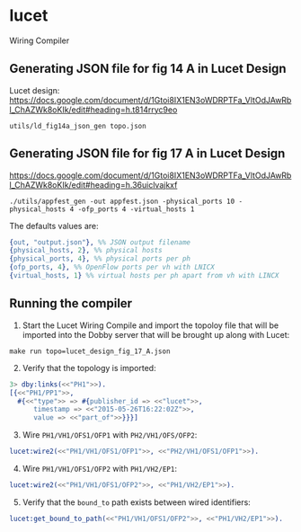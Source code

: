 # lucet #

Wiring Compiler

## Generating JSON file for fig 14 A in Lucet Design ##

Lucet design: https://docs.google.com/document/d/1Gtoi8IX1EN3oWDRPTFa_VltOdJAwRbl_ChAZWk8oKIk/edit#heading=h.t814rryc9eo

`utils/ld_fig14a_json_gen topo.json`

## Generating JSON file for fig 17 A in Lucet Design ##

https://docs.google.com/document/d/1Gtoi8IX1EN3oWDRPTFa_VltOdJAwRbl_ChAZWk8oKIk/edit#heading=h.36uiclvajkxf

`./utils/appfest_gen -out appfest.json -physical_ports 10 -physical_hosts 4 -ofp_ports 4 -virtual_hosts 1`

The defaults values are:

```erlang
{out, "output.json"}, %% JSON output filename
{physical_hosts, 2}, %% physical hosts
{physical_ports, 4}, %% physical ports per ph
{ofp_ports, 4}, %% OpenFlow ports per vh with LNICX
{virtual_hosts, 1} %% virtual hosts per ph apart from vh with LINCX
```

## Running the compiler ##

1. Start the Lucet Wiring Compile and import the topoloy file that will
be imported into the Dobby server that will be brought up along with Lucet:

`make run topo=lucet_design_fig_17_A.json `

2. Verify that the topology is imported:

```erlang
3> dby:links(<<"PH1">>).
[{<<"PH1/PP1">>,
  #{<<"type">> => #{publisher_id => <<"lucet">>,
      timestamp => <<"2015-05-26T16:22:02Z">>,
      value => <<"part_of">>}}}]
```

3. Wire `PH1/VH1/OFS1/OFP1` with `PH2/VH1/OFS/OFP2`:

```erlang
lucet:wire2(<<"PH1/VH1/OFS1/OFP1">>, <<"PH2/VH1/OFS1/OFP1">>).
```

4. Wire `PH1/VH1/OFS1/OFP2` with `PH1/VH2/EP1`:

```erlang
lucet:wire2(<<"PH1/VH1/OFS1/OFP2">>, <<"PH1/VH2/EP1">>).
```

5. Verify that the `bound_to` path exists between wired identifiers:

```erlang
lucet:get_bound_to_path(<<"PH1/VH1/OFS1/OFP2">>, <<"PH1/VH2/EP1">>).
```

